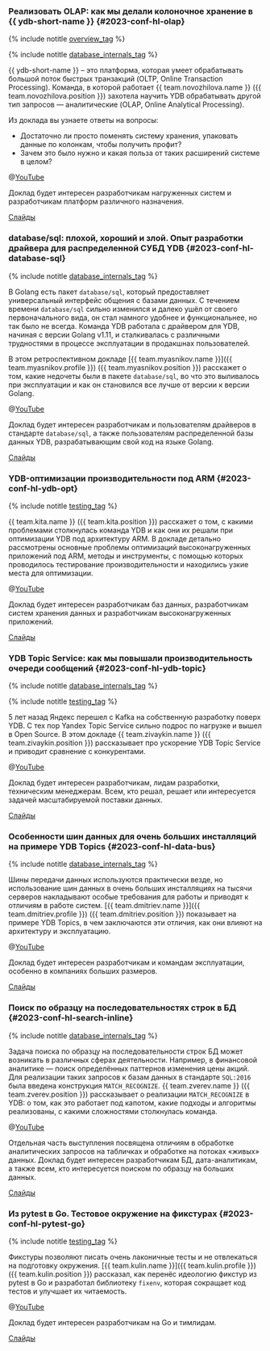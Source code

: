 ### Реализовать OLAP: как мы делали колоночное хранение в {{ ydb-short-name }} {#2023-conf-hl-olap}

<div class = "multi-tags-container">

{% include notitle [overview_tag](../../tags.md#overview) %}

{% include notitle [database_internals_tag](../../tags.md#database_internals) %}

<div>

{{ ydb-short-name }} – это платформа, которая умеет обрабатывать большой поток быстрых транзакций (OLTP, Online Transaction Processing). Команда, в которой работает {{ team.novozhilova.name }} ({{ team.novozhilova.position }}) захотела научить YDB обрабатывать другой тип запросов — аналитические (OLAP, Online Analytical Processing). 

Из доклада вы узнаете ответы на вопросы: 
* Достаточно ли просто поменять систему хранения, упаковать данные по колонкам, чтобы получить профит? 
* Зачем это было нужно и какая польза от таких расширений системе в целом?

@[YouTube](https://www.youtube.com/watch?v=6A7ZfMsHJRM&list=PLH-XmS0lSi_yksBrXBOIgnuW_RmwfLKYn&index=59&pp=iAQB)

Доклад будет интересен разработчикам нагруженных систем и разработчикам платформ различного назначения.

[Слайды](https://presentations.ydb.tech/2023/ru/highload/olap/presentation.pdf)

### database/sql: плохой, хороший и злой. Опыт разработки драйвера для распределенной СУБД YDB {#2023-conf-hl-database-sql}

{% include notitle [database_internals_tag](../../tags.md#database_internals) %}

В Golang есть пакет `database/sql`, который предоставляет универсальный интерфейс общения с базами данных. С течением времени `database/sql` сильно изменился и далеко ушёл от своего первоначального вида, он стал намного удобнее и функциональнее, но так было не всегда. Команда YDB работала с драйвером для YDB, начиная с версии Golang v1.11, и сталкивалась с различными трудностями в процессе эксплуатации в продакшнах пользователей.

В этом ретроспективном докладе [{{ team.myasnikov.name }}]({{ team.myasnikov.profile }}) ({{ team.myasnikov.position }}) расскажет о том, какие недочеты были в пакете `database/sql`, во что это выливалось при эксплуатации и как он становился все лучше от версии к версии Golang.

@[YouTube](https://www.youtube.com/watch?v=82JGONT3AOE&list=PLH-XmS0lSi_yksBrXBOIgnuW_RmwfLKYn&index=73)

Доклад будет интересен разработчикам и пользователям драйверов в стандарте `database/sql`, а также пользователям распределенной базы данных YDB, разрабатывающим свой код на языке Golang.

[Слайды](https://presentations.ydb.tech/2023/ru/golang_conf/database_sql/presentation.pdf)

### YDB-оптимизации производительности под ARM {#2023-conf-hl-ydb-opt}

{% include notitle [testing_tag](../../tags.md#testing) %}

{{ team.kita.name }} ({{ team.kita.position }}) расскажет о том, с какими проблемами столкнулась команда YDB и как они их решали при оптимизации YDB под архитектуру ARM. В докладе детально рассмотрены основные проблемы оптимизаций высоконагруженных приложений под ARM, методы и инструменты, с помощью которых проводилось тестирование производительности и находились узкие места для оптимизации.

@[YouTube](https://www.youtube.com/watch?v=AJCp-Uyi_ak&list=PLH-XmS0lSi_yksBrXBOIgnuW_RmwfLKYn&index=124&pp=iAQB)

Доклад будет интересен разработчикам баз данных, разработчикам систем хранения данных и разработчикам высоконагруженных приложений.

[Слайды](https://presentations.ydb.tech/2023/ru/highload/ydb_optimizations_for_arm/presentation.pdf)


### YDB Topic Service: как мы повышали производительность очереди сообщений {#2023-conf-hl-ydb-topic}

<div class = "multi-tags-container">

{% include notitle [database_internals_tag](../../tags.md#database_internals) %}

{% include notitle [testing_tag](../../tags.md#testing) %}

<div>

5 лет назад Яндекс перешел с Kafka на собственную разработку поверх YDB. С тех пор Yandex Topic Service сильно подрос по нагрузке и вышел в Open Source. В этом докладе {{ team.zivaykin.name }} ({{ team.zivaykin.position }}) рассказывает про ускорение YDB Topic Service и приводит сравнение с конкурентами.

@[YouTube](https://www.youtube.com/watch?v=I-6SS6_C1Cw&list=PLH-XmS0lSi_yksBrXBOIgnuW_RmwfLKYn&index=22&pp=iAQB)

Доклад будет интересен разработчикам, лидам разработки, техническим менеджерам. Всем, кто решал, решает или интересуется задачей масштабируемой поставки данных.

[Слайды](https://presentations.ydb.tech/2023/ru/highload/ydb_topic_service/presentation.pdf)


### Особенности шин данных для очень больших инсталляций на примере YDB Topics {#2023-conf-hl-data-bus}

{% include notitle [database_internals_tag](../../tags.md#database_internals) %}

Шины передачи данных используются практически везде, но использование шин данных в очень больших инсталляциях на тысячи серверов накладывают особые требования для работы и приводят к отличиям в работе систем. [{{ team.dmitriev.name }}]({{ team.dmitriev.profile }}) ({{ team.dmitriev.position }}) показывает на примере YDB Topics, в чем заключаются эти отличия, как они влияют на архитектуру и эксплуатацию.

@[YouTube](https://www.youtube.com/watch?v=zKPOAdNOQx4&list=PLH-XmS0lSi_yksBrXBOIgnuW_RmwfLKYn&index=92&pp=iAQB)

Доклад будет интересен разработчикам и командам эксплуатации, особенно в компаниях больших размеров. 

[Слайды](https://presentations.ydb.tech/2023/ru/highload/ydb_topics_data_bus/presentation.pdf)


### Поиск по образцу на последовательностях строк в БД {#2023-conf-hl-search-inline}

{% include notitle [database_internals_tag](../../tags.md#database_internals) %}

Задача поиска по образцу на последовательности строк БД может возникать в различных сферах деятельности. Например, в финансовой аналитике — поиск определённых паттернов изменения цены акций. Для реализации таких запросов к базам данных в стандарте `SQL:2016` была введена конструкция `MATCH_RECOGNIZE`. {{ team.zverev.name }} ({{ team.zverev.position }}) рассказывает о реализации `MATCH_RECOGNIZE` в YDB: о том, как это работает под капотом, какие подходы и алгоритмы реализованы, с какими сложностями столкнулась команда.

@[YouTube](https://www.youtube.com/watch?v=TSFVV0zGSBI&list=PLH-XmS0lSi_yksBrXBOIgnuW_RmwfLKYn&index=130&pp=iAQB)

Отдельная часть выступления посвящена отличиям в обработке аналитических запросов на табличках и обработке на потоках «живых» данных. Доклад будет интересен разработчикам БД, дата-аналитикам, а также всем, кто интересуется поиском по образцу на больших данных. 

[Слайды](https://presentations.ydb.tech/2023/ru/highload/template_search_in_str_seq/presentation.pdf)


### Из pytest в Go. Тестовое окружение на фикстурах {#2023-conf-hl-pytest-go}

{% include notitle [testing_tag](../../tags.md#testing) %}

Фикстуры позволяют писать очень лаконичные тесты и не отвлекаться на подготовку окружения. [{{ team.kulin.name }}]({{ team.kulin.profile }}) ({{ team.kulin.position }}) рассказал, как перенёс идеологию фикстур из pytest в Go и разработал библиотеку `fixenv`, которая сокращает код тестов и улучшает их читаемость.

@[YouTube](https://www.youtube.com/watch?v=Vtg8UmU62OA&list=PLH-XmS0lSi_yksBrXBOIgnuW_RmwfLKYn&index=100&pp=iAQB)

Доклад будет интересен разработчикам на Go и тимлидам. 

[Слайды](https://presentations.ydb.tech/2023/ru/golang_conf/from_pytest_to_go/presentation.pdf)